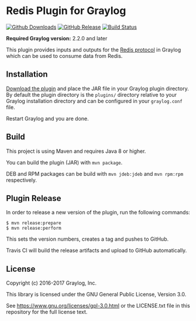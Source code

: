 # Redis Plugin for Graylog

[![Github Downloads](https://img.shields.io/github/downloads/Graylog2/graylog-plugin-redis/total.svg)](https://github.com/Graylog2/graylog-plugin-redis/releases)
[![GitHub Release](https://img.shields.io/github/release/Graylog2/graylog-plugin-redis.svg)](https://github.com/Graylog2/graylog-plugin-redis/releases)
[![Build Status](https://travis-ci.org/Graylog2/graylog-plugin-redis.svg?branch=master)](https://travis-ci.org/Graylog2/graylog-plugin-redis)

**Required Graylog version:** 2.2.0 and later

This plugin provides inputs and outputs for the [Redis protocol](http://redis.io/) in Graylog which can be used to consume data from Redis.


## Installation

[Download the plugin](https://github.com/Graylog2/graylog-plugin-redis/releases) and place the JAR file in your Graylog plugin directory.
By default the plugin directory is the `plugins/` directory relative to your Graylog installation directory and can be configured in your `graylog.conf` file.

Restart Graylog and you are done.


## Build

This project is using Maven and requires Java 8 or higher.

You can build the plugin (JAR) with `mvn package`.

DEB and RPM packages can be build with `mvn jdeb:jdeb` and `mvn rpm:rpm` respectively.


## Plugin Release

In order to release a new version of the plugin, run the following commands:

```
$ mvn release:prepare
$ mvn release:perform
```

This sets the version numbers, creates a tag and pushes to GitHub.

Travis CI will build the release artifacts and upload to GitHub automatically.


## License

Copyright (c) 2016-2017 Graylog, Inc.

This library is licensed under the GNU General Public License, Version 3.0.

See https://www.gnu.org/licenses/gpl-3.0.html or the LICENSE.txt file in this repository for the full license text.
